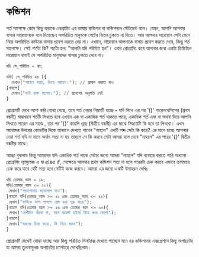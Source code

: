 # কন্ডিশন
শর্ত সাপেক্ষে কোন কিছু করাকে প্রোগ্রামিং এর ভাষায় কন্ডিশন বা কন্ডিশনাল স্টেটমেন্ট বলে। যেমন, আপনি আপনার বাসার দারোয়ানকে বলে দিয়েছেন অপরিচিত মানুষকে গেটের ভিতর ঢুকতে না দিতে। আর আপনার দারোয়ান সেটা মেনে নিয়ে অপরিচিত কাউকে বাসায় প্রবেশ করতে দেয় না। এখানে, দারোয়ান আপনাকে বাসায় প্রবেশ করতে দেবে, কিন্তু শর্ত সাপেক্ষে। সেই শর্তটা কি? শর্তটা হল: "আপনি যদি পরিচিত হন"। এবার প্রোগ্রামিং করে আপনার জন্য একটা ডিজিটাল দারোয়ান বানাই যে অপরিচিত মানুষদের বাসায় ঢুকতে দেবে না।

```py
ধরি সে_পরিচিত = হ্যা;

যদি( সে_পরিচিত হয় ){
  দেখাও("আহেন স্যার, ভিত্তে আহেন।"); // প্রবেশ করতে দাও
}নাহলে{
  দেখাও("ভাই রাস্তা মাপেন।"); // প্রবেশের অনুমতি নেই
}
```

প্রোগ্রামটি দেখে আশা করি বোঝা গেছে, তবে শর্ত দেয়ার নিয়মটি হচ্ছে - যদি লিখে এর পর '()' প্যরেনথেসিসের (প্রথম বন্ধনী) মাঝখানে শর্তটি লিখতে হবে এখানে এক বা একাধিক শর্ত থাকতে পারে, একাধিক শর্ত এবং বা অথবা দিয়ে আপনি লিখতে পারেন এর মাঝে , তার পর '{}' কারলি ব্রেছ (দ্বিতীয় বন্ধনী) এর মাঝে সিদ্ধান্তটি কি হবে তা লিখবো। এখন আমাদের উপরের কোডটির দিকে তাকালে দেখতে পাবেন "নাহলে" একটি শব্দ সেটা কি করে? এর মানে হচ্ছে আপনার দেয়া শর্ত যদি না মানে অর্থাৎ সত্য না হয় তাহলে সে কি করবে সেটা আমরা বলে দেবে "নাহলে" এর পরের '{}' দ্বিতীয় বন্ধনীর মাঝে।

আচ্ছা বুঝলাম কিন্তু আমাদের যদি একাধিক শর্ত থাকে সেটার জন্যে আমরা "নাহলে" যদি ব্যবহার করতে পারি অন্যান্য প্রোগ্রামিং ল্যাঙ্গুয়েজ এ যা else if, সেক্ষেত্রে আপনার প্রথম কন্ডিশন সত্য না হলে পরেরটা চেক করবে এভাবে ক্রমান্বয়ে চেক করে যাবে যেটি সত্য হবে সেটিই কাজ করবে। আমরা এর জন্যে একটি উদাহরন দেখিঃ

```py
ধরি তোমার_বয়স = ১৯;
যদি(তোমার_বয়স <= ২০){
 দেখাও("পড়াশোনায় মনোযোগ দাও");
}নাহলে যদি(তোমার_বয়স >= ২১ এবং তোমার_বয়স <= ২৫){
 দেখাও("কাউকে ভাল লাগলে প্রেম করা শুরু করো");
}নাহলে যদি(তোমার_বয়স >= ২৬ এবং তোমার_বয়স <= ৩০){
 দেখাও("বেশীদিন বাঁচবা না, বয়স যথেস্ট হইছে বিয়ে করে ফেলো");
}নাহলে{
 দেখাও("মরনের চিন্তা করো, কি নিয়ে মরবা");
}
```

প্রোগ্রামটি দেখেই বোঝা যাচ্ছে আর কিছু পরিচিত সিনট্যাক্স দেখতে পাচ্ছেন মনে হয় কন্ডিশনের এক্সপ্রেশনে কিছু অপারেটর যা আমরা তুলনামূলক অপারেটর চ্যাপ্টারে দেখেছিলাম। 
